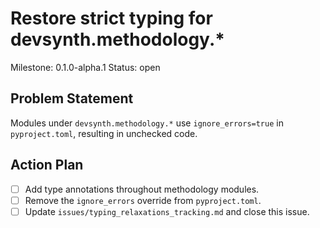 # Restore strict typing for devsynth.methodology.*
Milestone: 0.1.0-alpha.1
Status: open

## Problem Statement
Modules under `devsynth.methodology.*` use `ignore_errors=true` in `pyproject.toml`, resulting in unchecked code.

## Action Plan
- [ ] Add type annotations throughout methodology modules.
- [ ] Remove the `ignore_errors` override from `pyproject.toml`.
- [ ] Update `issues/typing_relaxations_tracking.md` and close this issue.
